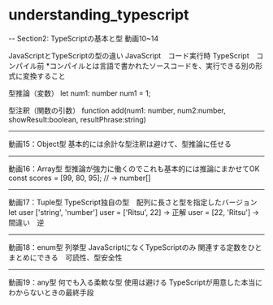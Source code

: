 # understanding_typescript
-- Section2: TypeScriptの基本と型
動画10~14

JavaScriptとTypeScriptの型の違い
JavaScript　コード実行時
TypeScript　コンパイル前
*コンパイルとは言語で書かれたソースコードを、実行できる別の形式に変換すること

型推論（変数）
let num1: number
num1 = 1;

型注釈（関数の引数）
function add(num1: number, num2:number, showResult:boolean, resultPhrase:string)

---
動画15：Object型
基本的には余計な型注釈は避けて、型推論に任せる

---
動画16：Array型
型推論が強力に働くのでこれも基本的には推論にまかせてOK
const scores = [99, 80, 95];        // → number[]

---
動画17：Tuple型
TypeScript独自の型　配列に長さと型を指定したバージョン
let user ['string', 'number']
user = ['Ritsu', 22] -> 正解
user = [22, 'Ritsu'] -> 間違い　逆

---
動画18：enum型
列挙型
JavaScriptになくTypeScriptのみ
関連する定数をひとまとめにできる　可読性、型安全性

---
動画19：any型
何でも入る柔軟な型
使用は避ける
TypeScriptが用意した本当にわからないときの最終手段